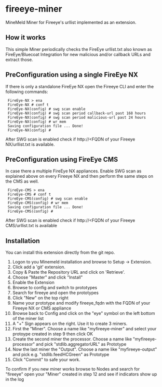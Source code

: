 # fireeye-miner
MineMeld Miner for Fireeye's urllist implemented as an extension.

## How it works

This simple Miner periodically checks the FireEye urllist.txt also known as FireEye/Bluecoat Integration for new malicious and/or callback URLs and
extract those.


## PreConfiguration using a single FireEye NX

If there is only a standalone FireEye NX open the Fireeye CLI and enter the following commands:

```
 FireEye-NX > ena
 FireEye-NX # conf t
 FireEye-NX(config) # swg scan enable
 FireEye-NX(config) # swg scan period callback-url past 168 hours
 FireEye-NX(config) # swg scan period malicious-url past 24 hours
 FireEye-NX(config) # wr mem
 Saving configuration file ... Done!
 FireEye-NX(config) #
```
After SWG scan is enabled check if http://<FQDN of your Fireeye NX/urllist.txt is available.

## PreConfiguration using FireEye CMS

In case there a multiple FireEye NX appliances. Enable SWG scan as explained above on every Fireeye NX and then perform the same steps on the CMS as well.

```
 FireEye-CMS > ena
 FireEye-CMS # conf t
 FireEye-CMS(config) # swg scan enable
 FireEye-CMS(config) # wr mem
 Saving configuration file ... Done!
 FireEye-CMS(config) #
```

After SWG scan is enabled check if http://<FQDN of your Fireeye CMS/urllist.txt is available

## Installation

You can install this extension directly from the git repo.
1. Logon to you Minemeld installation and browse to Setup -> Extension.
2. Click add a 'git' extension.
3. Copy & Paste the Repository URL and click on 'Retrieve'.
4. Choose "Master" and click "Install"
5. Enable the Extension
6. Browse to config and switch to prototypes
7. Search for fireeye and open the prototypes
8. Click "New" on the top right
9. Name your prototype and modify fireeye_fqdn with the FQDN of your Fireeye NX or CMS appliance
10. Browse back to Config and click on the "eye" symbol on the left bottom of the miner list
11. A "+" Sign appears on the right. Use it to create 3 miners.
12. First the "Miner". Choose a name like "myfireeye-miner" and select your protoype created in step 9 then click OK
13. Create the second miner the processor. Choose a name like "myfireeye-processor" and pick "stdlib.aggregatorURL" as Prototype
14. Now the last miner the "Output". Choose a name like "myfireeye-output" and pick e.g. "stdlib.feedHCGreen" as Prototype
15. Click "Commit" to safe your work.

To confirm if you new miner works browse to Nodes and search for "fireeye" open your "Miner" created in step 12 and see if indicators show up in the log
